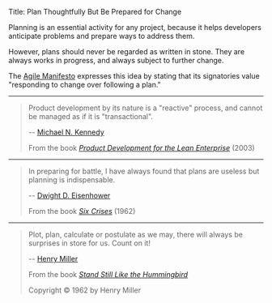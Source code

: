Title: Plan Thoughtfully But Be Prepared for Change

Planning is an essential activity for any project, because it helps developers anticipate problems and prepare ways to address them. 

However, plans should never be regarded as written in stone. They are always works in progress, and always subject to further change. 

The [Agile Manifesto][am] expresses this idea by stating that its signatories value "responding to change over following a plan."

----

> Product development by its nature is a "reactive" process, and cannot be managed as if it is "transactional".
>
> -- [Michael N. Kennedy][4]
> 
> From the book <cite>[Product Development for the Lean Enterprise][5]</cite> (2003)


----

> In preparing for battle, I have always found that plans are useless but planning is indispensable.
>
> -- [Dwight D. Eisenhower][0]
>
> From the book <cite>[Six Crises][1]</cite> (1962)

----

> Plot, plan, calculate or postulate as we may, there will always be surprises in store for us. Count on it!
>
> -- [Henry Miller][2]
> 
> From the book <cite>[Stand Still Like the Hummingbird][3]</cite>
>
>Copyright &copy; 1962 by Henry Miller

[am]: http://www.agilemanifesto.org

[0]: http://en.wikipedia.org/wiki/Dwight_D._Eisenhower
[1]: http://www.amazon.com/exec/obidos/ASIN/B00AHE24LM/pagantuna-20
[2]: http://en.wikipedia.org/wiki/Henry_Miller
[3]: http://www.amazon.com/exec/obidos/ASIN/0811203220/pagantuna-20
[4]: http://www.targetedconvergence.com/about-tcc/our-people/michael-n-kennedy-founder-.html
[5]: http://www.amazon.com/exec/obidos/ASIN/1892538091/pagantuna-20
